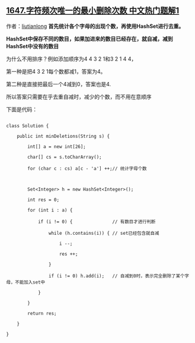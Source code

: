 ## [1647.字符频次唯一的最小删除次数 中文热门题解1](https://leetcode.cn/problems/minimum-deletions-to-make-character-frequencies-unique/solutions/100000/tan-xin-si-xiang-tong-ji-qu-zhong-bu-xu-yao-pai-xu)

作者：[liutianlong](https://leetcode.cn/u/liutianlong)
**首先统计各个字母的出现个数，再使用HashSet进行去重。**
**HashSet中保存不同的数目，如果加进来的数目已经存在，就自减，减到HashSet中没有的数目**

为什么不用排序？例如添加顺序为4 4 3 2 1和3 2 1 4 4，
第一种是把4 3 2 1每个数都减1，答案为4。
第二种是直接把最后一个4减到0，答案也是4.
所以答案只需要在乎去重自减时，减少的个数，而不用在意顺序

下面是代码：
```
class Solution {
    public int minDeletions(String s) {
        int[] a = new int[26];
        char[] cs = s.toCharArray();
        for (char c : cs) a[c - 'a'] ++;// 统计字母个数

        Set<Integer> h = new HashSet<Integer>();
        int res = 0;
        for (int i : a) {
            if (i != 0) {               // 有数目才进行判断
                while (h.contains(i)) { // set已经包含就自减
                    i --;
                    res ++;
                }
                if (i != 0) h.add(i);   // 自减到0时，表示完全删除了某个字母，不能加入set中
            }
        }
        return res;
    }
}
```

